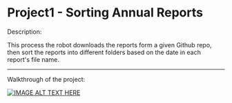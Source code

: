 # Project1 - Sorting Annual Reports


Description: 

This process the robot downloads the reports form a given Github repo, then sort the reports into different folders based on the date in each report's file name.
	
______________________________________________________________________________________________________________________________

Walkthrough of the project: 
	
[![IMAGE ALT TEXT HERE](https://img.youtube.com/vi/1ed2lf8hL5Q/0.jpg)](https://youtu.be/1ed2lf8hL5Q)
